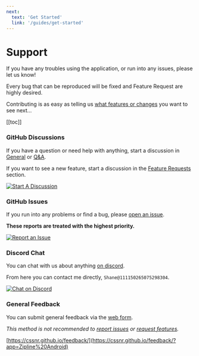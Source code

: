 ```yaml
---
next:
  text: 'Get Started'
  link: '/guides/get-started'
---
```


# Support

If you have any troubles using the application, or run into any issues, please let us know!

Every bug that can be reproduced will be fixed and Feature Request are highly desired.

Contributing is as easy as telling us [what features or changes](https://github.com/cssnr/zipline-android/discussions/categories/feature-requests) you want to see next…

[[toc]]

### GitHub Discussions

If you have a question or need help with anything,
start a discussion in [General](https://github.com/cssnr/zipline-android/discussions/categories/general)
or [Q&A](https://github.com/cssnr/zipline-android/discussions/categories/q-a).

If you want to see a new feature, start a discussion in
the [Feature Requests](https://github.com/cssnr/zipline-android/discussions/categories/feature-requests) section.

[![Start A Discussion](https://img.shields.io/badge/Start_A_Discussion-blue?style=for-the-badge&logo=github)](https://github.com/cssnr/zipline-android/discussions)

### GitHub Issues

If you run into any problems or find a bug, please [open an issue](https://github.com/cssnr/zipline-android/issues).

**These reports are treated with the highest priority.**

[![Report an Issue](https://img.shields.io/badge/Report_an_Issue-blue?style=for-the-badge&logo=github)](https://github.com/cssnr/zipline-android/issues)

### Discord Chat

You can chat with us about anything [on discord](https://discord.gg/wXy6m2X8wY).

From here you can contact me directly, `Shane@111150265075298304`.

[![Chat on Discord](https://img.shields.io/badge/Chat_on_Discord-5865F2?style=for-the-badge&logo=discord&logoColor=white)](https://discord.gg/wXy6m2X8wY)

### General Feedback

You can submit general feedback via the [web form](https://cssnr.github.io/feedback/?app=Zipline%20Android).

_This method is not recommended to [report issues](https://github.com/cssnr/zipline-android/issues) or [request features](https://github.com/cssnr/zipline-android/discussions/categories/feature-requests)._

[https://cssnr.github.io/feedback/](https://cssnr.github.io/feedback/?app=Zipline%20Android)
